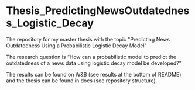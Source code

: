 # Thesis_PredictingNewsOutdatedness_Logistic_Decay

The repository for my master thesis with the topic "Predicting News Outdatedness Using a Probabilistic Logistic Decay Model"

The research question is “How can a probabilistic model to predict the outdatedness of a news data using logistic decay model be developed?”

The results can be found on W&B (see results at the bottom of README) and the thesis can be found in docs (see repository structure).
